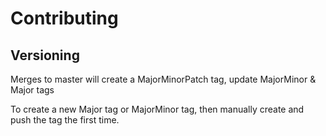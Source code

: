 # Contributing

## Versioning

Merges to master will create a MajorMinorPatch tag, update MajorMinor & Major tags

To create a new Major tag or MajorMinor tag, then manually create and push
the tag the first time.
